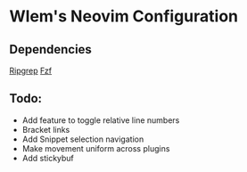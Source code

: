 # Wlem's Neovim Configuration

## Dependencies
[Ripgrep](https://github.com/BurntSushi/ripgrep)
[Fzf](https://github.com/junegunn/fzf)

## Todo:
* Add feature to toggle relative line numbers
* Bracket links
* Add Snippet selection navigation
* Make movement uniform across plugins
* Add stickybuf

